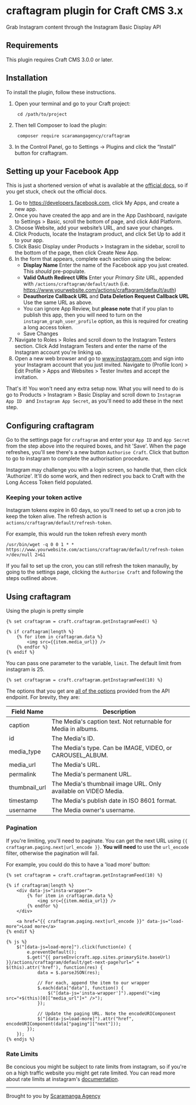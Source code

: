 # craftagram plugin for Craft CMS 3.x

Grab Instagram content through the Instagram Basic Display API

## Requirements

This plugin requires Craft CMS 3.0.0 or later.

## Installation

To install the plugin, follow these instructions.

1. Open your terminal and go to your Craft project:

        cd /path/to/project

2. Then tell Composer to load the plugin:

        composer require scaramangagency/craftagram

3. In the Control Panel, go to Settings → Plugins and click the “Install” button for craftagram.

## Setting up your Facebook App

This is just a shortened version of what is available at the [official docs](https://developers.facebook.com/docs/instagram-basic-display-api/getting-started), so if you get stuck, check out the official docs.

1. Go to https://developers.facebook.com, click My Apps, and create a new app.
2. Once you have created the app and are in the App Dashboard, navigate to Settings > Basic, scroll the bottom of page, and click Add Platform.
3. Choose Website, add your website’s URL, and save your changes.
4. Click Products, locate the Instagram product, and click Set Up to add it to your app.
5. Click Basic Display under Products > Instagram in the sidebar, scroll to the bottom of the page, then click Create New App.
6. In the form that appears, complete each section using the below:
    - **Display Name** Enter the name of the Facebook app you just created. This _should_ pre-populate.
    - **Valid OAuth Redirect URIs** Enter your _Primary Site_ URL, appended with `/actions/craftagram/default/auth` (i.e. https://www.yourwebsite.com/actions/craftagram/default/auth)
    - **Deauthorize Callback URL** and **Data Deletion Request Callback URL** Use the same URL as above.
    - You can ignore App Review, but **please note** that if you plan to publish this app, then you will need to turn on the `instagram_graph_user_profile` option, as this is required for creating a long access token.
    - Save Changes
7. Navigate to Roles > Roles and scroll down to the Instagram Testers section. Click Add Instagram Testers and enter the name of the Instagram account you're linking up.
8. Open a new web browser and go to www.instagram.com and sign into your Instagram account that you just invited. Navigate to (Profile Icon) > Edit Profile > Apps and Websites > Tester Invites and accept the invitation.

That's it! You won't need any extra setup now. What you will need to do is go to Products > Instagram > Basic Display and scroll down to `Instagram App ID
` and `Instagram App Secret`, as you'll need to add these in the next step.

## Configuring craftagram

Go to the settings page for `craftagram` and enter your `App ID` and `App Secret` from the step above into the required boxes, and hit 'Save'. When the page refreshes, you'll see there's a new button `Authorise Craft`. Click that button to go to instagram to complete the authorisation procedure.

Instagram may challenge you with a login screen, so handle that, then click 'Authorize'. It'll do some work, and then redirect you back to Craft with the Long Access Token field populated.

### Keeping your token active

Instagram tokens expire in 60 days, so you'll need to set up a cron job to keep the token alive. The refresh action is `actions/craftagram/default/refresh-token`.

For example, this would run the token refresh every month

```
/usr/bin/wget -q 0 0 1 * * https://www.yourwebsite.com/actions/craftagram/default/refresh-token >/dev/null 2>&1
```

If you fail to set up the cron, you can still refresh the token manaully, by going to the settings page, clicking the `Authorise Craft` and following the steps outlined above.

## Using craftagram

Using the plugin is pretty simple

```
{% set craftagram = craft.craftagram.getInstagramFeed() %}

{% if craftagram|length %}
    {% for item in craftagram.data %}
        <img src={{item.media_url}} />
    {% endfor %}
{% endif %}
```

You can pass one parameter to the variable, `limit`. The default limit from instagram is 25.

```
{% set craftagram = craft.craftagram.getInstagramFeed(10) %}
```

The options that you get are [all of the options](https://developers.facebook.com/docs/instagram-basic-display-api/reference/media#fields) provided from the API endpoint. For brevity, they are:

| Field Name | Description |
| --- | --- |
| caption | The Media's caption text. Not returnable for Media in albums. |
| id | The Media's ID. |
| media_type | The Media's type. Can be IMAGE, VIDEO, or CAROUSEL_ALBUM. |
| media_url | The Media's URL. |
| permalink | The Media's permanent URL. |
| thumbnail_url | The Media's thumbnail image URL. Only available on VIDEO Media. |
| timestamp | The Media's publish date in ISO 8601 format. |
| username | The Media owner's username. |

### Pagination

If you're limiting, you'll need to paginate. You can get the next URL using `{{ craftagram.paging.next|url_encode }}`. **You will need** to use the `url_encode` filter, otherwise the pagination will fail.

For example, you could do this to have a 'load more' button:
```
{% set craftagram = craft.craftagram.getInstagramFeed(10) %}

{% if craftagram|length %}
    <div data-js="insta-wrapper">
        {% for item in craftagram.data %}
            <img src={{item.media_url}} />
        {% endfor %}
    </div>

    <a href="{{ craftagram.paging.next|url_encode }}" data-js="load-more">Load more</a>
{% endif %}

{% js %}
    $("[data-js=load-more]").click(function(e) {
        e.preventDefault();
        $.get("{{ parseEnv(craft.app.sites.primarySite.baseUrl) }}/actions/craftagram/default/get-next-page?url=" + $(this).attr('href'), function(res) {
            data = $.parseJSON(res);

            // For each, append the item to our wrapper
            $.each(data["data"], function() {
                $("[data-js='insta-wrapper']").append("<img src="+$(this)[0]["media_url"]+" />");
            });

            // Update the paging URL. Note the encodeURIComponent
            $("[data-js=load-more]").attr("href", encodeURIComponent(data["paging"]["next"]));
        });
    });
{% endjs %}
```

### Rate Limits

Be concious you might be subject to rate limits from instagram, so if you're on a high traffic website you might get rate limited. You can read more about rate limits at instagram's [documentation](https://developers.facebook.com/docs/graph-api/overview/rate-limiting#instagram). 


---
Brought to you by [Scaramanga Agency](https://scaramanga.agency)
